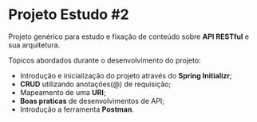 # Projeto Estudo​ #2

Projeto genérico para estudo e fixação de conteúdo sobre **API RESTful** e sua arquitetura.

Tópicos abordados durante o desenvolvimento do projeto:

- Introdução e inicialização do projeto através do **Spring Initializr**;
- **CRUD** utilizando anotações(@) de requisição;
- Mapeamento de uma **URI**;
- **Boas praticas** de desenvolvimentos de API;
- Introdução a ferramenta **Postman**.
